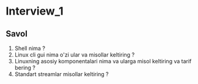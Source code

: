 # Interview_1
## Savol

1. Shell nima ?
2. Linux cli gui nima o'zi ular va misollar keltiring ?
3. Linuxning asosiy komponentalari nima va ularga misol keltiring va tarif bering ?
4. Standart streamlar misollar keltiring ?